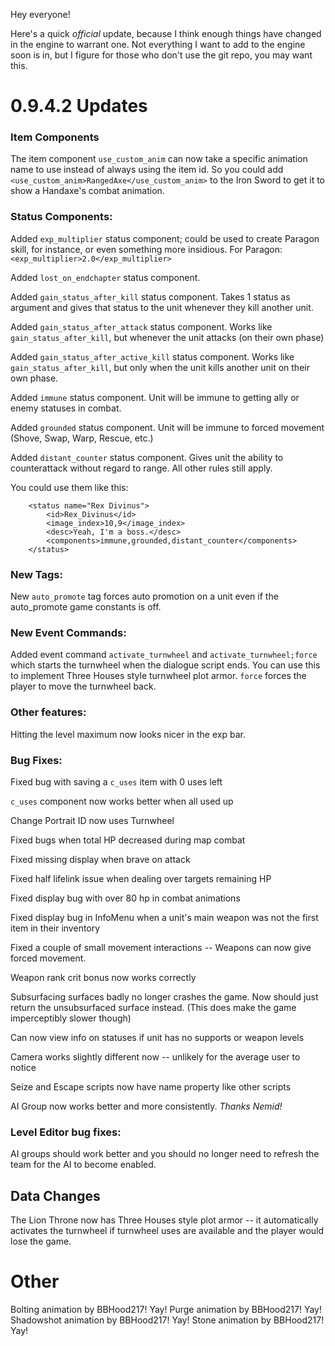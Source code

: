 Hey everyone!

Here's a quick _official_ update, because I think enough things have changed in the engine to warrant one. Not everything I want to add to the engine soon is in, but I figure for those who don't use the git repo, you may want this.

# 0.9.4.2 Updates
### Item Components
The item component `use_custom_anim` can now take a specific animation name to use instead of always using the item id. So you could add `<use_custom_anim>RangedAxe</use_custom_anim>` to the Iron Sword to get it to show a Handaxe's combat animation.

### Status Components:
Added `exp_multiplier` status component; could be used to create Paragon skill, for instance, or even something more insidious. For Paragon: `<exp_multiplier>2.0</exp_multiplier>`

Added `lost_on_endchapter` status component.

Added `gain_status_after_kill` status component. Takes 1 status as argument and gives that status to the unit whenever they kill another unit.

Added `gain_status_after_attack` status component. Works like `gain_status_after_kill`, but whenever the unit attacks (on their own phase)

Added `gain_status_after_active_kill` status component. Works like `gain_status_after_kill`, but only when the unit kills another unit on their own phase.

Added `immune` status component. Unit will be immune to getting ally or enemy statuses in combat.

Added `grounded` status component. Unit will be immune to forced movement (Shove, Swap, Warp, Rescue, etc.)

Added `distant_counter` status component. Gives unit the ability to counterattack without regard to range. All other rules still apply.

You could use them like this:
```
    <status name="Rex Divinus">
        <id>Rex_Divinus</id>
        <image_index>10,9</image_index>
        <desc>Yeah, I'm a boss.</desc>
        <components>immune,grounded,distant_counter</components>
    </status>
```

### New Tags:
New `auto_promote` tag forces auto promotion on a unit even if the auto_promote game constants is off.

### New Event Commands:
Added event command `activate_turnwheel` and `activate_turnwheel;force` which starts the turnwheel when the dialogue script ends. You can use this to implement Three Houses style turnwheel plot armor. `force` forces the player to move the turnwheel back.

### Other features:
Hitting the level maximum now looks nicer in the exp bar.

### Bug Fixes:
Fixed bug with saving a `c_uses` item with 0 uses left

`c_uses` component now works better when all used up

Change Portrait ID now uses Turnwheel

Fixed bugs when total HP decreased during map combat

Fixed missing display when brave on attack

Fixed half lifelink issue when dealing over targets remaining HP

Fixed display bug with over 80 hp in combat animations

Fixed display bug in InfoMenu when a unit's main weapon was not the first item in their inventory

Fixed a couple of small movement interactions -- Weapons can now give forced movement.

Weapon rank crit bonus now works correctly

Subsurfacing surfaces badly no longer crashes the game. Now should just return the unsubsurfaced surface instead. (This does make the game imperceptibly slower though)

Can now view info on statuses if unit has no supports or weapon levels

Camera works slightly different now -- unlikely for the average user to notice

Seize and Escape scripts now have name property like other scripts

AI Group now works better and more consistently. _Thanks Nemid!_

### Level Editor bug fixes:
AI groups should work better and you should no longer need to refresh the team for the AI to become enabled.

## Data Changes
The Lion Throne now has Three Houses style plot armor -- it automatically activates the turnwheel if turnwheel uses are available and the player would lose the game.

# Other
Bolting animation by BBHood217! Yay!
Purge animation by BBHood217! Yay!
Shadowshot animation by BBHood217! Yay!
Stone animation by BBHood217! Yay!
